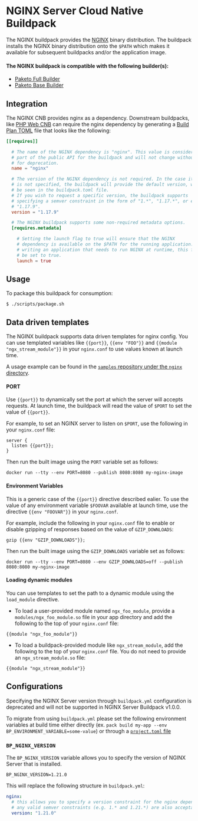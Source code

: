 # NGINX Server Cloud Native Buildpack

The NGINX buildpack provides the [NGINX](https://www.nginx.com/) binary distribution.
The buildpack installs the NGINX binary distribution onto the `$PATH` which
makes it available for subsequent buildpacks and/or the application image.

#### The NGINX buildpack is compatible with the following builder(s):
- [Paketo Full Builder](https://github.com/paketo-buildpacks/full-builder)
- [Paketo Base Builder](https://github.com/paketo-buildpacks/base-builder)

## Integration

The NGINX CNB provides nginx as a dependency. Downstream buildpacks, like
[PHP Web CNB](https://github.com/paketo-buildpacks/php-web) can require the nginx
dependency by generating a [Build Plan
TOML](https://github.com/buildpacks/spec/blob/master/buildpack.md#build-plan-toml)
file that looks like the following:

```toml
[[requires]]

  # The name of the NGINX dependency is "nginx". This value is considered
  # part of the public API for the buildpack and will not change without a plan
  # for deprecation.
  name = "nginx"

  # The version of the NGINX dependency is not required. In the case it
  # is not specified, the buildpack will provide the default version, which can
  # be seen in the buildpack.toml file.
  # If you wish to request a specific version, the buildpack supports
  # specifying a semver constraint in the form of "1.*", "1.17.*", or even
  # "1.17.9".
  version = "1.17.9"

  # The NGINX buildpack supports some non-required metadata options.
  [requires.metadata]

    # Setting the launch flag to true will ensure that the NGINX
    # dependency is available on the $PATH for the running application. If you are
    # writing an application that needs to run NGINX at runtime, this flag should
    # be set to true.
    launch = true
```

## Usage

To package this buildpack for consumption:

```
$ ./scripts/package.sh
```

## Data driven templates

The NGINX buildpack supports data driven templates for nginx config. You can
use templated variables like `{{port}}`, `{{env "FOO"}}` and `{{module
"ngx_stream_module"}}` in your `nginx.conf` to use values known at launch time.

A usage example can be found in the [`samples` repository under the `nginx`
directory](https://github.com/paketo-buildpacks/samples/tree/main/nginx).

#### PORT

Use `{{port}}` to dynamically set the port at which the server will accepts requests. At launch time, the buildpack will read the value of `$PORT` to set the value of `{{port}}`.

For example, to set an NGINX server to listen on `$PORT`, use the following in your `nginx.conf` file:

```
server {
  listen {{port}};
}
```

Then run the built image using the `PORT` variable set as follows:

```
docker run --tty --env PORT=8080 --publish 8080:8080 my-nginx-image
```

#### Environment Variables

This is a generic case of the `{{port}}` directive described ealier. To use the
value of any environment variable `$FOOVAR` available at launch time, use the
directive `{{env "FOOVAR"}}` in your `nginx.conf`.

For example, include the following in your `nginx.conf` file to enable or
disable gzipping of responses based on the value of `GZIP_DOWNLOADS`:

```
gzip {{env "GZIP_DOWNLOADS"}};
```

Then run the built image using the `GZIP_DOWNLOADS` variable set as follows:

```
docker run --tty --env PORT=8080 --env GZIP_DOWNLOADS=off --publish 8080:8080 my-nginx-image
```

#### Loading dynamic modules

You can use templates to set the path to a dynamic module using the
`load_module` directive.

* To load a user-provided module named `ngx_foo_module`, provide a
  `modules/ngx_foo_module.so` file in your app directory and add the following
  to the top of your `nginx.conf` file:

```
{{module "ngx_foo_module"}}
```

* To load a buildpack-provided module like `ngx_stream_module`, add the
  following to the top of your `nginx.conf` file. You do not need to provide an
  `ngx_stream_module.so` file:

```
{{module "ngx_stream_module"}}
```

## Configurations

Specifying the NGINX Server version through `buildpack.yml` configuration
is deprecated and will not be supported in NGINX Server Buildpack v1.0.0.

To migrate from using `buildpack.yml` please set the following environment
variables at build time either directly (ex. `pack build my-app --env
BP_ENVIRONMENT_VARIABLE=some-value`) or through a [`project.toml`
file](https://github.com/buildpacks/spec/blob/main/extensions/project-descriptor.md)

### `BP_NGINX_VERSION`
The `BP_NGINX_VERSION` variable allows you to specify the version of NGINX Server that is installed.

```shell
BP_NGINX_VERSION=1.21.0
```

This will replace the following structure in `buildpack.yml`:
```yaml
nginx:
  # this allows you to specify a version constraint for the nginx dependency
  # any valid semver constraints (e.g. 1.* and 1.21.*) are also acceptable
  version: "1.21.0"
```
